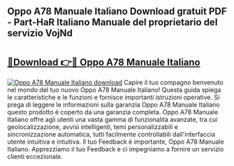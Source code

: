 ## Oppo A78 Manuale Italiano Download gratuit PDF - Part-HaR Italiano Manuale del proprietario del servizio VojNd

# <h2><a href="http://dfam33.blite.top/?on=Oppo+A78+Manuale+Italiano">🔗Download 👉🔴 Oppo A78 Manuale Italiano</a></h2>

[![Oppo A78 Manuale Italiano download](https://i.imgur.com/lujVjoI.png)](http://dfam33.blite.top/?on=Oppo+A78+Manuale+Italiano)
Capire il tuo compagno benvenuto nel mondo del tuo nuovo Oppo A78 Manuale Italiano! Questa guida spiega le caratteristiche e le funzioni e fornisce importanti istruzioni operative. Si prega di leggere le informazioni sulla garanzia Oppo A78 Manuale Italiano questo prodotto è coperto da una garanzia completa. Oppo A78 Manuale Italiano offre agli utenti una vasta gamma di funzionalità avanzate, tra cui geolocalizzazione, avvisi intelligenti, temi personalizzabili e sincronizzazione automatica, tutti facilmente controllabili dall'interfaccia utente intuitiva e intuitiva. Il tuo Feedback è importante, Oppo A78 Manuale Italiano. Apprezziamo il tuo Feedback e ci impegniamo a fornire un servizio clienti eccezionale.
